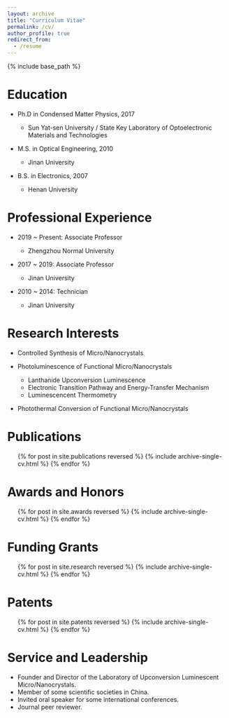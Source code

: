 ```yaml
---
layout: archive
title: "Curriculum Vitae"
permalink: /cv/
author_profile: true
redirect_from:
  - /resume
---
```


{% include base_path %}

Education
======
* Ph.D in Condensed Matter Physics, 2017
  * Sun Yat-sen University / State Key Laboratory of Optoelectronic Materials and Technologies

* M.S. in Optical Engineering, 2010
  * Jinan University

* B.S. in Electronics, 2007
  * Henan University

Professional Experience
======
* 2019 ~ Present: Associate Professor
  * Zhengzhou Normal University

* 2017 ~ 2019: Associate Professor
  * Jinan University

* 2010 ~ 2014: Technician
  * Jinan University

Research Interests
======
* Controlled Synthesis of Micro/Nanocrystals

* Photoluminescence of Functional Micro/Nanocrystals
  * Lanthanide Upconversion Luminescence
  * Electronic Transition Pathway and Energy-Transfer Mechanism
  * Luminescencent Thermometry

* Photothermal Conversion of Functional Micro/Nanocrystals

Publications
======
  <ul>{% for post in site.publications reversed %}
    {% include archive-single-cv.html %}
  {% endfor %}</ul>

Awards and Honors
======
  <ul>{% for post in site.awards reversed %}
    {% include archive-single-cv.html %}
  {% endfor %}</ul>

Funding Grants
======
  <ul>{% for post in site.research reversed %}
    {% include archive-single-cv.html %}
  {% endfor %}</ul>
 
Patents
======
  <ul>{% for post in site.patents reversed %}
    {% include archive-single-cv.html %}
  {% endfor %}</ul>

Service and Leadership
======
* Founder and Director of the Laboratory of Upconversion Luminescent Micro/Nanocrystals.
* Member of some scientific societies in China.
* Invited oral speaker for some international conferences.
* Journal peer reviewer.


